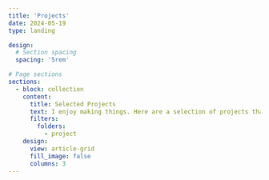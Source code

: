 ```yaml
---
title: 'Projects'
date: 2024-05-19
type: landing

design:
  # Section spacing
  spacing: '5rem'

# Page sections
sections:
  - block: collection
    content:
      title: Selected Projects
      text: I enjoy making things. Here are a selection of projects that I have worked on recently, spanning from computer vision, natural language processing to biomedical applications.
      filters:
        folders:
          - project
    design:
      view: article-grid
      fill_image: false
      columns: 3
---
```


